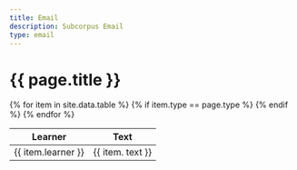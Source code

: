 ```yaml
---
title: Email
description: Subcorpus Email
type: email
---
```



<h1> {{ page.title }} </h1>

<table>
  <thead>
    <tr>
      <th>Learner</th>
      <th>Text</th>
    </tr>
  </thead>
  <tbody>
    {% for item in site.data.table %}
      {% if item.type == page.type %}
        <tr>
          <td> {{ item.learner }} </td>
          <td> {{ item. text }} </td>
        </tr>
      {% endif %}
    {% endfor %}
  </tbody>
</table>

